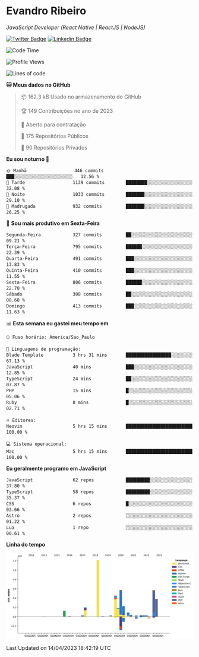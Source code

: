 # Evandro **Ribeiro**

*JavaScript Developer (React Native | ReactJS | NodeJS)*

[![Twitter Badge](https://img.shields.io/badge/-@ribeiroevandro-201B2D?style=flat-square&labelColor=201B2D&logo=twitter&logoColor=white&link=https://twitter.com/ribeiroevandro)](https://twitter.com/ribeiroevandro) 
[![Linkedin Badge](https://img.shields.io/badge/-Evandro%20Ribeiro-201B2D?style=flat-square&logo=Linkedin&logoColor=white&link=https://www.linkedin.com/in/ribeiroevandro)](https://www.linkedin.com/in/ribeiroevandro) 


<!--START_SECTION:waka-->
![Code Time](http://img.shields.io/badge/Code%20Time-3%2C181%20hrs-blue)

![Profile Views](http://img.shields.io/badge/Visualizac%C3%B5es%20do%20perfil-2-blue)

![Lines of code](https://img.shields.io/badge/Desde%20o%20Hello%20World%20eu%20escrevi-4.2%20million%20linhas%20de%20c%C3%B3digo-blue)

**🐱 Meus dados no GitHub** 

> 📦 162.3 kB Usado no armazenamento do GitHub 
 > 
> 🏆 149 Contribuições no ano de 2023
 > 
> 💼 Aberto para contratação
 > 
> 📜 175 Repositórios Públicos 
 > 
> 🔑 90 Repositórios Privados 
 > 
**Eu sou noturno 🦉** 

```text
🌞 Manhã                  446 commits         ███░░░░░░░░░░░░░░░░░░░░░░   12.56 % 
🌆 Tarde                  1139 commits        ████████░░░░░░░░░░░░░░░░░   32.08 % 
🌃 Noite                  1033 commits        ███████░░░░░░░░░░░░░░░░░░   29.10 % 
🌙 Madrugada              932 commits         ███████░░░░░░░░░░░░░░░░░░   26.25 % 
```
📅 **Sou mais produtivo em Sexta-Feira** 

```text
Segunda-Feira            327 commits         ██░░░░░░░░░░░░░░░░░░░░░░░   09.21 % 
Terça-Feira              795 commits         ██████░░░░░░░░░░░░░░░░░░░   22.39 % 
Quarta-Feira             491 commits         ███░░░░░░░░░░░░░░░░░░░░░░   13.83 % 
Quinta-Feira             410 commits         ███░░░░░░░░░░░░░░░░░░░░░░   11.55 % 
Sexta-Feira              806 commits         ██████░░░░░░░░░░░░░░░░░░░   22.70 % 
Sábado                   308 commits         ██░░░░░░░░░░░░░░░░░░░░░░░   08.68 % 
Domingo                  413 commits         ███░░░░░░░░░░░░░░░░░░░░░░   11.63 % 
```


📊 **Esta semana eu gastei meu tempo em** 

```text
🕑︎ Fuso horário: America/Sao_Paulo

💬 Linguagens de programação: 
Blade Template           3 hrs 31 mins       █████████████████░░░░░░░░   67.13 % 
JavaScript               40 mins             ███░░░░░░░░░░░░░░░░░░░░░░   12.85 % 
TypeScript               24 mins             ██░░░░░░░░░░░░░░░░░░░░░░░   07.87 % 
PHP                      15 mins             █░░░░░░░░░░░░░░░░░░░░░░░░   05.06 % 
Ruby                     8 mins              █░░░░░░░░░░░░░░░░░░░░░░░░   02.71 % 

🔥 Editores: 
Neovim                   5 hrs 15 mins       █████████████████████████   100.00 % 

💻 Sistema operacional: 
Mac                      5 hrs 15 mins       █████████████████████████   100.00 % 
```

**Eu geralmente programo em JavaScript** 

```text
JavaScript               62 repos            █████████░░░░░░░░░░░░░░░░   37.80 % 
TypeScript               58 repos            █████████░░░░░░░░░░░░░░░░   35.37 % 
CSS                      6 repos             █░░░░░░░░░░░░░░░░░░░░░░░░   03.66 % 
Astro                    2 repos             ░░░░░░░░░░░░░░░░░░░░░░░░░   01.22 % 
Lua                      1 repo              ░░░░░░░░░░░░░░░░░░░░░░░░░   00.61 % 
```



**Linha do tempo**

![Lines of Code chart](https://raw.githubusercontent.com/ribeiroevandro/ribeiroevandro/main/assets/bar_graph.png)


 Last Updated on 14/04/2023 18:42:19 UTC
<!--END_SECTION:waka-->

